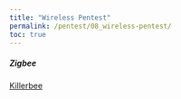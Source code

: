```yaml
---
title: "Wireless Pentest"
permalink: /pentest/08_wireless-pentest/
toc: true
---
```


##### Zigbee
[Killerbee](https://github.com/riverloopsec/killerbee)

